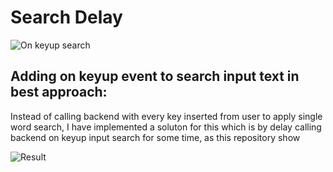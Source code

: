# Search Delay

![On keyup search](https://i0.wp.com/blog.alaobeidat.com/wp-content/uploads/2021/12/typing.gif?resize=380%2C138&ssl=1)

## Adding on keyup event to search input text in best approach:
Instead of calling backend with every key inserted from user to apply single word search, I have implemented a soluton for this which is by delay calling backend on keyup input search for some time, as this repository show

![Result](https://i1.wp.com/blog.alaobeidat.com/wp-content/uploads/2021/12/ezgif.com-gif-maker.gif?resize=600%2C338&ssl=1)

